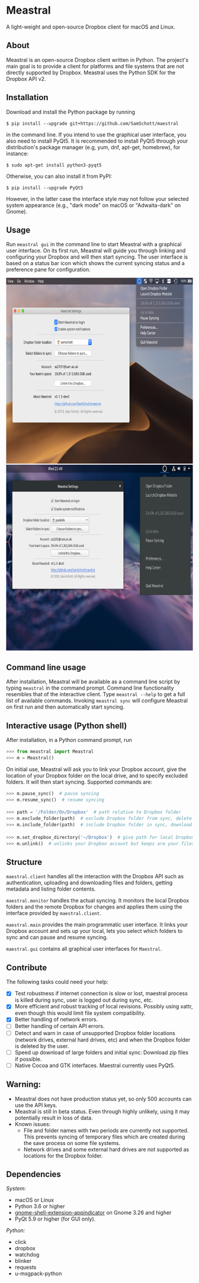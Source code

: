 # Meastral

A light-weight and open-source Dropbox client for macOS and Linux.

## About

Meastral is an open-source Dropbox client written in Python. The project's main goal is to
provide a client for platforms and file systems that are not directly supported by
Dropbox. Meastral uses the Python SDK for the Dropbox API v2.

## Installation

Download and install the Python package by running
```console
$ pip install --upgrade git+https://github.com/SamSchott/maestral
```
in the command line. If you intend to use the graphical user interface, you also need to
install PyQt5. It is recommended to install PyQt5 through your distribution's package manager
(e.g, yum, dnf, apt-get, homebrew), for instance:
```console
$ sudo apt-get install python3-pyqt5
```
Otherwise, you can also install it from PyPI:
```console
$ pip install --upgrade PyQt5
```
However, in the latter case the interface style may not follow your selected system appearance
(e.g., "dark mode" on macOS or "Adwaita-dark" on Gnome). 

## Usage

Run `meastral gui` in the command line to start Meastral with a graphical user interface.
On its first run, Meastral will guide you through linking and configuring your Dropbox and
will then start syncing. The user interface is based on a status bar icon which shows the
current syncing status and a preference pane for configuration.

<img src="/screenshots/macOS.png" height="500" />
<img src="/screenshots/Fedora.png" height="500" />

## Command line usage

After installation, Meastral will be available as a command line script by typing
`meastral` in the command prompt. Command line functionality resembles that of the
interactive client. Type `meastral --help` to get a full list of available commands.
Invoking `meastral sync` will configure Meastral on first run and then automatically start
syncing.

## Interactive usage (Python shell)

After installation, in a Python command prompt, run
```Python
>>> from meastral import Meastral
>>> m = Meastral()
```
On initial use, Meastral will ask you to link your Dropbox account, give the location of
your Dropbox folder on the local drive, and to specify excluded folders. It will then
start syncing. Supported commands are:

```Python
>>> m.pause_sync()  # pause syncing
>>> m.resume_sync()  # resume syncing

>>> path = '/Folder/On/Dropbox'  # path relative to Dropbox folder
>>> m.exclude_folder(path)  # exclude Dropbox folder from sync, delete locally
>>> m.include_folder(path)  # include Dropbox folder in sync, download its contents

>>> m.set_dropbox_directory('~/Dropbox')  # give path for local Dropbox folder
>>> m.unlink()  # unlinks your Dropbox account but keeps are your files
```

## Structure
`maestral.client` handles all the interaction with the Dropbox API such as
authentication, uploading and downloading files and folders, getting metadata and listing
folder contents.

`maestral.monitor` handles the actual syncing. It monitors the local Dropbox
folders and the remote Dropbox for changes and applies them using the interface provided
by `maestral.client`.

`maestral.main` provides the main programmatic user interface. It links your Dropbox
account and sets up your local, lets you select which folders to sync and can pause and
resume syncing.

`maestral.gui` contains all graphical user interfaces for `Maestral`.

## Contribute

The following tasks could need your help:

- [x] Test robustness if internet connection is slow or lost, maestral process is killed
      during sync, user is logged out during sync, etc.
- [x] More efficient and robust tracking of local revisions. Possibly using xattr, even
      though this would limit file system compatibility.
- [x] Better handling of network errors.
- [ ] Better handling of certain API errors.
- [ ] Detect and warn in case of unsupported Dropbox folder locations (network drives,
      external hard drives, etc) and when the Dropbox folder is deleted by the user.
- [ ] Speed up download of large folders and initial sync: Download zip files if possible.
- [ ] Native Cocoa and GTK interfaces. Maestral currently uses PyQt5.

## Warning:

- Meastral does not have production status yet, so only 500 accounts can use the API keys.
- Meastral is still in beta status. Even through highly unlikely, using it may potentially
  result in loss of data.
- Known issues:
  - File and folder names with two periods are currently not supported. This prevents
    syncing of temporary files which are created during the save process on some file
    systems.
  - Network drives and some external hard drives are not supported as locations for the
    Dropbox folder.

## Dependencies

*System:*
- macOS or Linux
- Python 3.6 or higher
- [gnome-shell-extension-appindicator](https://github.com/ubuntu/gnome-shell-extension-appindicator)
  on Gnome 3.26 and higher
- PyQt 5.9 or higher (for GUI only).

*Python:*
- click
- dropbox
- watchdog
- blinker
- requests
- u-msgpack-python

